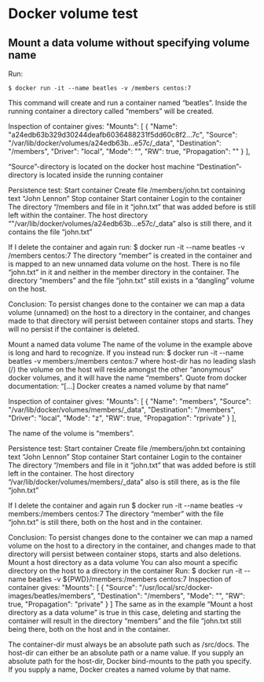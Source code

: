 # Docker volume test
## Mount a data volume without specifying volume name
Run:
```shell
$ docker run -it --name beatles -v /members centos:7
```
This command will create and run a container named “beatles”. Inside the running container a directory called “members” will be created. 

Inspection of container gives:
 "Mounts": [
            {
                "Name": "a24edb63b329d30244deafb6036488231f5dd60c8f2...7c",
                "Source": "/var/lib/docker/volumes/a24edb63b...e57c/_data",
                "Destination": "/members",
                "Driver": "local",
                "Mode": "",
                "RW": true,
                "Propagation": ""
            }
        ],

“Source”-directory is located on the docker host machine
“Destination”-directory is located inside the running container

Persistence test:
Start container
Create file /members/john.txt containing text “John Lennon”
Stop container
Start container
Login to the container
The directory “/members and file in it “john.txt” that was added before is still left within the container. The host directory “"/var/lib/docker/volumes/a24edb63b...e57c/_data” also is still there, and it contains the file “john.txt”

If I delete the container and again run:
$ docker run -it --name beatles -v /members centos:7
The directory “member” is created in the container and is mapped to an new unnamed data volume on the host. There is no file “john.txt” in it and neither in the member directory in the container. The directory “members” and the file “john.txt”  still exists in a “dangling” volume on the host.

Conclusion: To persist changes done to the container we can map a data volume (unnamed) on the host to a directory in the container, and changes made to that directory will persist between container stops and starts. They will no persist if the container is deleted.


Mount a named data volume
The name of the volume in the example above is long and hard to recognize. 
If you instead run:
$ docker run -it --name beatles -v members:/members centos:7
where host-dir has no leading slash (/) the volume on the host will reside amongst the other “anonymous” docker volumes, and it will have the name “members”. Quote from docker documentation: “[...] Docker creates a named volume by that name”

Inspection of container gives:
"Mounts": [
    {
        "Name": "members",
        "Source": "/var/lib/docker/volumes/members/_data",
        "Destination": "/members",
        "Driver": "local",
        "Mode": "z",
        "RW": true,
        "Propagation": "rprivate"
    }
],

The name of the volume is “members”.

Persistence test:
Start container
Create file /members/john.txt containing text “John Lennon”
Stop container
Start container
Login to the container
The directory “/members and file in it “john.txt” that was added before is still left in the container. The host directory “/var/lib/docker/volumes/members/_data” also is still there, as is the file “john.txt”

If I delete the container and again run
$ docker run -it --name beatles -v members:/members centos:7
The directory “member” with the file “john.txt” is still there, both on the host and in the container.

Conclusion: To persist changes done to the container we can map a named volume on the host to a directory in the container, and changes made to that directory will persist between container stops, starts and also deletions.
Mount a host directory as a data volume
You can also mount a specific directory on the host to a directory in the container
Run:
$ docker run -it --name beatles -v ${PWD}/members:/members centos:7
Inspection of container gives:
"Mounts": [
    {
        "Source": "/usr/local/src/docker-images/beatles/members",
        "Destination": "/members",
        "Mode": "",
        "RW": true,
        "Propagation": "private"
    }
]
The same as in the example “Mount a host directory as a data volume” is true in this case, deleting and starting the container will result in the directory “members” and the file “john.txt still being there, both on the host and in the container.

The container-dir must always be an absolute path such as /src/docs. The host-dir can either be an absolute path or a name value. If you supply an absolute path for the host-dir, Docker bind-mounts to the path you specify. If you supply a name, Docker creates a named volume by that name.




